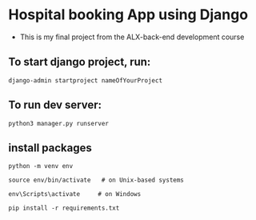 # Hospital booking App using Django

- This is my final project from the ALX-back-end development course

## To start django project, run:

`django-admin startproject nameOfYourProject`

## To run dev server:

`python3 manager.py runserver`

## install packages

```
python -m venv env

source env/bin/activate   # on Unix-based systems

env\Scripts\activate     # on Windows

pip install -r requirements.txt
```
